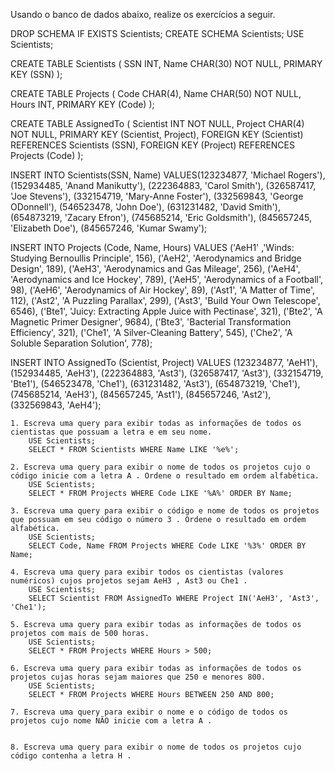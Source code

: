 Usando o banco de dados abaixo, realize os exercícios a seguir.
 
 DROP SCHEMA IF EXISTS Scientists;
CREATE SCHEMA Scientists;
USE Scientists;

CREATE TABLE Scientists (
  SSN INT,
  Name CHAR(30) NOT NULL,
  PRIMARY KEY (SSN)
);

CREATE TABLE Projects (
  Code CHAR(4),
  Name CHAR(50) NOT NULL,
  Hours INT,
  PRIMARY KEY (Code)
);

CREATE TABLE AssignedTo (
  Scientist INT NOT NULL,
  Project CHAR(4) NOT NULL,
  PRIMARY KEY (Scientist, Project),
  FOREIGN KEY (Scientist) REFERENCES Scientists (SSN),
  FOREIGN KEY (Project) REFERENCES Projects (Code)
);

INSERT INTO Scientists(SSN, Name)
  VALUES(123234877, 'Michael Rogers'),
    (152934485, 'Anand Manikutty'),
    (222364883, 'Carol Smith'),
    (326587417, 'Joe Stevens'),
    (332154719, 'Mary-Anne Foster'),
    (332569843, 'George ODonnell'),
    (546523478, 'John Doe'),
    (631231482, 'David Smith'),
    (654873219, 'Zacary Efron'),
    (745685214, 'Eric Goldsmith'),
    (845657245, 'Elizabeth Doe'),
    (845657246, 'Kumar Swamy');

 INSERT INTO Projects (Code, Name, Hours)
  VALUES ('AeH1' ,'Winds: Studying Bernoullis Principle', 156),
    ('AeH2', 'Aerodynamics and Bridge Design', 189),
    ('AeH3', 'Aerodynamics and Gas Mileage', 256),
    ('AeH4', 'Aerodynamics and Ice Hockey', 789),
    ('AeH5', 'Aerodynamics of a Football', 98),
    ('AeH6', 'Aerodynamics of Air Hockey', 89),
    ('Ast1', 'A Matter of Time', 112),
    ('Ast2', 'A Puzzling Parallax', 299),
    ('Ast3', 'Build Your Own Telescope', 6546),
    ('Bte1', 'Juicy: Extracting Apple Juice with Pectinase', 321),
    ('Bte2', 'A Magnetic Primer Designer', 9684),
    ('Bte3', 'Bacterial Transformation Efficiency', 321),
    ('Che1', 'A Silver-Cleaning Battery', 545),
    ('Che2', 'A Soluble Separation Solution', 778);

 INSERT INTO AssignedTo (Scientist, Project)
  VALUES (123234877, 'AeH1'),
    (152934485, 'AeH3'),
    (222364883, 'Ast3'),
    (326587417, 'Ast3'),
    (332154719, 'Bte1'),
    (546523478, 'Che1'),
    (631231482, 'Ast3'),
    (654873219, 'Che1'),
    (745685214, 'AeH3'),
    (845657245, 'Ast1'),
    (845657246, 'Ast2'),
    (332569843, 'AeH4');
    
    
    
    1. Escreva uma query para exibir todas as informações de todos os cientistas que possuam a letra e em seu nome.
    	USE Scientists;
		SELECT * FROM Scientists WHERE Name LIKE '%e%';
    
    2. Escreva uma query para exibir o nome de todos os projetos cujo o código inicie com a letra A . Ordene o resultado em ordem alfabética.
    	USE Scientists;
		SELECT * FROM Projects WHERE Code LIKE '%A%' ORDER BY Name;
    
    3. Escreva uma query para exibir o código e nome de todos os projetos que possuam em seu código o número 3 . Ordene o resultado em ordem alfabética.
    	USE Scientists;
		SELECT Code, Name FROM Projects WHERE Code LIKE '%3%' ORDER BY Name;
    
    4. Escreva uma query para exibir todos os cientistas (valores numéricos) cujos projetos sejam AeH3 , Ast3 ou Che1 .
    	USE Scientists;
		SELECT Scientist FROM AssignedTo WHERE Project IN('AeH3', 'Ast3', 'Che1');
    
    5. Escreva uma query para exibir todas as informações de todos os projetos com mais de 500 horas.
    	USE Scientists;
		SELECT * FROM Projects WHERE Hours > 500;
    
    6. Escreva uma query para exibir todas as informações de todos os projetos cujas horas sejam maiores que 250 e menores 800.
    	USE Scientists;
		SELECT * FROM Projects WHERE Hours BETWEEN 250 AND 800;
    
    7. Escreva uma query para exibir o nome e o código de todos os projetos cujo nome NÃO inicie com a letra A .
    
    
    8. Escreva uma query para exibir o nome de todos os projetos cujo código contenha a letra H .
    
    
